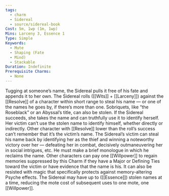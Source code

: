 ```yaml
---
tags:
  - charm
  - Sidereal
  - source/sidereal-book
Cost: 5m, 1wp (1m, 1wp)
Mins: Larceny 3, Essence 1
Type: Simple
Keywords:
  - Mute
  - Shaping (Fate
  - Mind)
  - Stackable
Duration: Indefinite
Prerequisite Charms:
  - None
---
```

Tugging at someone’s name, the Sidereal pulls it free of his fate and appends it to her own. The Sidereal rolls ([[Wits]] + [[Larceny]]) against the [[Resolve]] of a character within short range to steal his name — or one of the names he goes by, if there’s more than one. Sobriquets, like “the Roseblack” or an Abyssal’s title, can also be stolen. If the Sidereal succeeds, she takes the name and can truthfully use it to identify herself. Her victim can’t use the stolen name to identify himself, whether directly or indirectly. Other character with [[Resolve]] lower than the roll’s success can’t remember that it’s the victim’s name. The Sidereal’s victim can steal his name back by identifying her as the thief and winning a noteworthy victory over her — defeating her in combat, decisively outmaneuvering her in social intrigues, etc. He must make a brief monologue in which he reclaims the name. Other characters can pay one [[Willpower]] to regain memories suppressed by this Charm if they have a Major or Defining Ties toward the victim or have evidence that the name is his. It can also be resisted with magic that specifically protects against memory-altering Psyche effects. The Sidereal may have up to ([[Essence]]) stolen names at a time, reducing the mote cost of subsequent uses to one mote, one [[Willpower]].